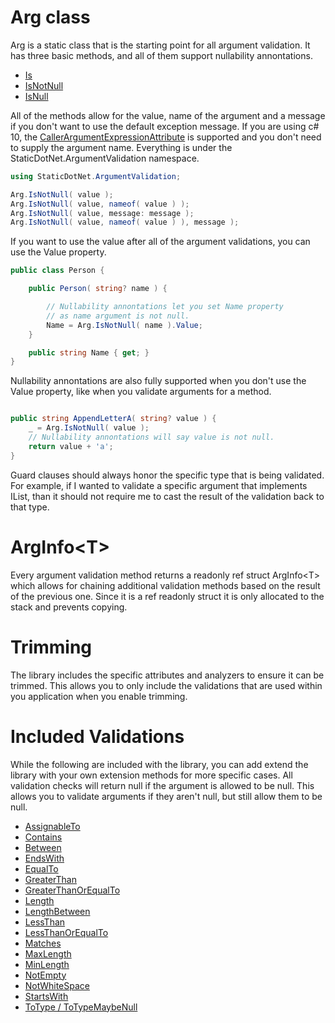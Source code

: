 # Arg class

Arg is a static class that is the starting point for all argument validation. It has three basic methods, and all of them support nullability annontations.

- [Is](Is.md)
- [IsNotNull](IsNotNull.md)
- [IsNull](IsNull.md)

All of the methods allow for the value, name of the argument and a message if you don't want to use the default exception message.  If you are using c# 10, the [CallerArgumentExpressionAttribute](https://learn.microsoft.com/en-us/dotnet/api/system.runtime.compilerservices.callerargumentexpressionattribute) is supported and you don't need to supply the argument name. Everything is under the StaticDotNet.ArgumentValidation namespace.

``` c#
using StaticDotNet.ArgumentValidation;

Arg.IsNotNull( value );
Arg.IsNotNull( value, nameof( value ) );
Arg.IsNotNull( value, message: message );
Arg.IsNotNull( value, nameof( value ) ), message );
```

If you want to use the value after all of the argument validations, you can use the Value property.

``` c#
public class Person {

	public Person( string? name ) {

		// Nullability annontations let you set Name property
		// as name argument is not null.
		Name = Arg.IsNotNull( name ).Value;
	}

	public string Name { get; }
}
```

Nullability annontations are also fully supported when you don't use the Value property, like when you validate arguments for a method.

``` c#

public string AppendLetterA( string? value ) {
	_ = Arg.IsNotNull( value );
	// Nullability annontations will say value is not null.
	return value + 'a';
}
```

Guard clauses should always honor the specific type that is being validated.  For example, if I wanted to validate a specific argument that implements IList, than it should not require me to cast the result of the validation back to that type.

# ArgInfo\<T\>

Every argument validation method returns a readonly ref struct ArgInfo\<T\> which allows for chaining additional validation methods based on the result of the previous one. Since it is a ref readonly struct it is only allocated to the stack and prevents copying.

# Trimming

The library includes the specific attributes and analyzers to ensure it can be trimmed.  This allows you to only include the validations that are used within you application when you enable trimming.

# Included Validations

While the following are included with the library, you can add extend the library with your own extension methods for more specific cases. All validation checks will return null if the argument is allowed to be null. This allows you to validate arguments if they aren't null, but still allow them to be null.

- [AssignableTo](AssignableTo.md)
- [Contains](Contains.md)
- [Between](Between.md)
- [EndsWith](EndsWith.md)
- [EqualTo](EqualTo.md)
- [GreaterThan](GreaterThan.md)
- [GreaterThanOrEqualTo](GreaterThanOrEqualTo.md)
- [Length](Length.md)
- [LengthBetween](LengthBetween.md)
- [LessThan](LessThan.md)
- [LessThanOrEqualTo](LessThanOrEqualTo.md)
- [Matches](Matches.md)
- [MaxLength](MaxLength.md)
- [MinLength](MinLength.md)
- [NotEmpty](NotEmpty.md)
- [NotWhiteSpace](NotWhiteSpace.md)
- [StartsWith](StartsWith.md)
- [ToType / ToTypeMaybeNull](ToType.md)
